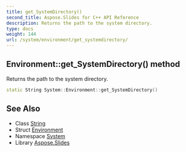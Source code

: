 ```yaml
---
title: get_SystemDirectory()
second_title: Aspose.Slides for C++ API Reference
description: Returns the path to the system directory.
type: docs
weight: 144
url: /system/environment/get_systemdirectory/
---
```

## Environment::get_SystemDirectory() method


Returns the path to the system directory.

```cpp
static String System::Environment::get_SystemDirectory()
```

## See Also

* Class [String](../../string/)
* Struct [Environment](../)
* Namespace [System](../../)
* Library [Aspose.Slides](../../../)